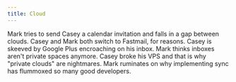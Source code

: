```yaml
---
title: Cloud
---
```


Mark tries to send Casey a calendar invitation and falls in a gap between 
clouds. Casey and Mark both switch to Fastmail, for reasons. Casey is skeeved 
by Google Plus encroaching on his inbox. Mark thinks inboxes aren't private 
spaces anymore. Casey broke his VPS and that is why "private clouds" are 
nightmares. Mark ruminates on why implementing sync has flummoxed so many
good developers.
